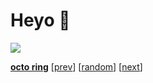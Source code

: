 # Heyo 👋
<img src="https://skillicons.dev/icons?i=js%2Cts%2Cpy%2Clua%2Cexpress%2Cflask%2Cdiscordjs%2Creact%2Cnextjs%2Cvercel%2Ctailwind%2Cgit%2Cmongodb%2Cnodejs%2Crobloxstudio%2Cvscode&perline=6"/>


[**octo ring**](https://octo-ring.com/)
[[prev](https://octo-ring.com/letruxux/prev)]  [[random](https://octo-ring.com/p/letruxux/random)]  [[next](https://octo-ring.com/p/letruxux/next)]
